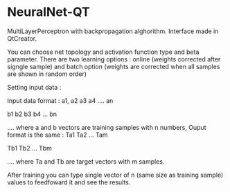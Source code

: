 # NeuralNet-QT

MultiLayerPerceptron with backpropagation alghorithm. Interface made in QtCreator.

You can choose net topology and activation function type and beta parameter. There are two learning options : online (weights corrected after signgle sample) and batch option (weights are corrected when all samples are shown in random order)

Setting input data :

Input data format :
a1, a2 a3 a4 .... an

b1 b2 b3 b4 ... bn

....
where a and b vectors are training samples with n numbers,
Ouput format is the same :
Ta1 Ta2 ... Tam

Tb1 Tb2 ... Tbm

....
where Ta and Tb are target vectors with m samples.

After training you can type single vector of n (same size as training sample) values to feedfoward it and see the results.
